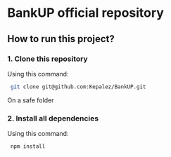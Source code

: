 # BankUP official repository

## How to run this project?
### 1. Clone this repository
Using this command: 
```bash
 git clone git@github.com:Kepalez/BankUP.git
```
On a safe folder
### 2. Install all dependencies
Using this command: 
```bash
 npm install
```